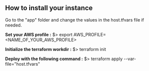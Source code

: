 ## How to install your instance

Go to the "app" folder and change the values in the host.tfvars file if needed.

**Set your AWS profile :**
\$> export AWS_PROFILE=<NAME_OF_YOUR_AWS_PROFILE>

**Initialize the terraform workdir :**
\$> terraform init

**Deploy with the following command :**
\$> terraform apply --var-file="host.tfvars"
